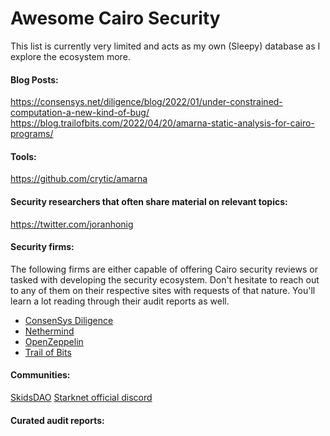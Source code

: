 # Awesome Cairo Security

This list is currently very limited and acts as my own (Sleepy) database as I explore the ecosystem more.

#### Blog Posts:

https://consensys.net/diligence/blog/2022/01/under-constrained-computation-a-new-kind-of-bug/
https://blog.trailofbits.com/2022/04/20/amarna-static-analysis-for-cairo-programs/

#### Tools:

https://github.com/crytic/amarna

#### Security researchers that often share material on relevant topics:

https://twitter.com/joranhonig

#### Security firms:

The following firms are either capable of offering Cairo security reviews or tasked with developing the security ecosystem. Don't hesitate to reach out to any of them on their respective sites with requests of that nature. You'll learn a lot reading through their audit reports as well.

- [ConsenSys Diligence](https://consensys.net/diligence/)
- [Nethermind](https://nethermind.io/)
- [OpenZeppelin](https://openzeppelin.com/)
- [Trail of Bits](https://www.trailofbits.com/)

#### Communities:

[SkidsDAO](https://discord.gg/RzVHVMRnRb)
[Starknet official discord](https://discord.gg/gNVCMwBR3n)

#### Curated audit reports:

